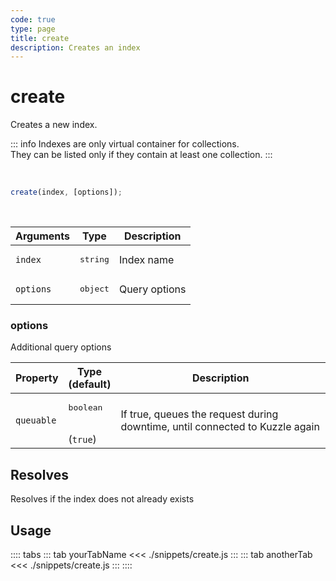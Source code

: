 ```yaml
---
code: true
type: page
title: create
description: Creates an index
---
```


# create

Creates a new index.

::: info
Indexes are only virtual container for collections.  
They can be listed only if they contain at least one collection.
:::


<br/>

```js
create(index, [options]);
```

<br/>

| Arguments | Type              | Description   |
| --------- | ----------------- | ------------- |
| `index`   | <pre>string</pre> | Index name    |
| `options` | <pre>object</pre> | Query options |

### options

Additional query options

| Property   | Type<br/>(default)              | Description                                                                  |
| ---------- | ------------------------------- | ---------------------------------------------------------------------------- |
| `queuable` | <pre>boolean</pre><br/>(`true`) | If true, queues the request during downtime, until connected to Kuzzle again |

## Resolves

Resolves if the index does not already exists

## Usage

:::: tabs
::: tab yourTabName
<<< ./snippets/create.js
:::
::: tab anotherTab
<<< ./snippets/create.js
:::
::::